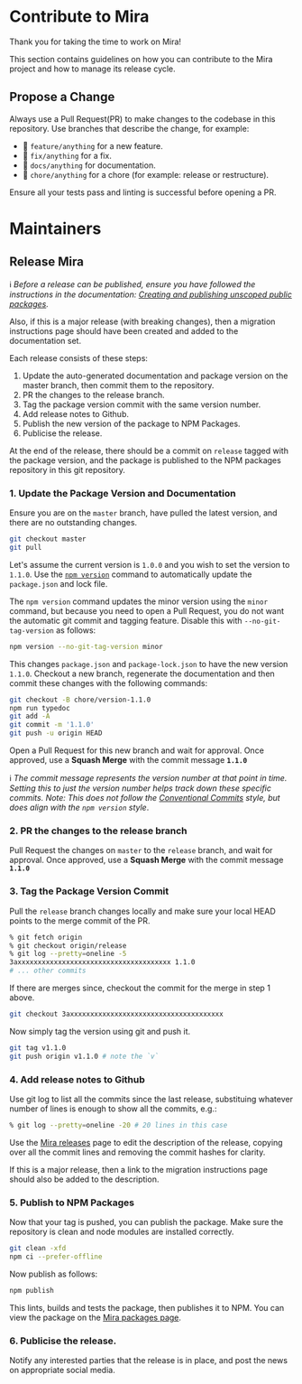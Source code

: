 # Contribute to Mira

Thank you for taking the time to work on Mira!

This section contains guidelines on how you can contribute to the Mira project and how to manage its release cycle.

## Propose a Change

Always use a Pull Request(PR) to make changes to the codebase in this repository. Use branches that describe the change, for example:

* 🌟 `feature/anything` for a new feature.
* 🐛 `fix/anything` for a fix.
* 📓 `docs/anything` for documentation.
* 🧹 `chore/anything` for a chore (for example: release or restructure).

Ensure all your tests pass and linting is successful before opening a PR. 


# Maintainers
## Release Mira

ℹ️ _Before a release can be published, ensure you have followed the instructions in the documentation: [Creating and publishing unscoped public packages]._

Also, if this is a major release (with breaking changes), then a migration instructions page should have been created and added to the documentation set.

Each release consists of these steps:

1. Update the auto-generated documentation and package version on the master branch, then commit them to the repository.
2. PR the changes to the release branch.
3. Tag the package version commit with the same version number.
4. Add release notes to Github.
5. Publish the new version of the package to NPM Packages.
6. Publicise the release.

At the end of the release, there should be a commit on `release` tagged with the package version, and the package is published to the NPM packages repository in this git repository.

### 1. Update the Package Version and Documentation

Ensure you are on the `master` branch, have pulled the latest version, and there are no outstanding changes.

```bash
git checkout master
git pull
```

Let's assume the current version is `1.0.0` and you wish to set the version to `1.1.0`. Use the [`npm version`][npm version] command to automatically update the `package.json` and lock file.

The `npm version` command updates the minor version using the `minor` command, but because you need to open a Pull Request, you do not want the automatic git commit and tagging feature. Disable this with `--no-git-tag-version` as follows:

```bash
npm version --no-git-tag-version minor
```

This changes `package.json` and `package-lock.json` to have the new version `1.1.0`. Checkout a new branch, regenerate the documentation and then commit these changes with the following commands:

```bash
git checkout -B chore/version-1.1.0
npm run typedoc
git add -A
git commit -m '1.1.0'
git push -u origin HEAD
```

Open a Pull Request for this new branch and wait for approval. Once approved, use a **Squash Merge** with the commit message **`1.1.0`**

ℹ️ _The commit message represents the version number at that point in time. Setting this to just the version number helps track down these specific commits. Note: This does not follow the [Conventional Commits] style, but does align with the `npm version` style_.

### 2. PR the changes to the release branch 
Pull Request the changes on `master` to the `release` branch, and wait for approval. Once approved, use a **Squash Merge** with the commit message **`1.1.0`**

### 3. Tag the Package Version Commit

Pull the `release` branch changes locally and make sure your local HEAD points to the merge commit of the PR.

```bash
% git fetch origin
% git checkout origin/release
% git log --pretty=oneline -5
3axxxxxxxxxxxxxxxxxxxxxxxxxxxxxxxxxxxxxx 1.1.0
# ... other commits
```

If there are merges since, checkout the commit for the merge in step 1 above.

```bash
git checkout 3axxxxxxxxxxxxxxxxxxxxxxxxxxxxxxxxxxxxxx
```

Now simply tag the version using git and push it.

```bash
git tag v1.1.0
git push origin v1.1.0 # note the `v`
```

### 4. Add release notes to Github
Use git log to list all the commits since the last release, substituing whatever number of lines is enough to show all the commits, e.g.:

```bash
% git log --pretty=oneline -20 # 20 lines in this case
```

Use the [Mira releases] page to edit the description of the release, copying over all the commit lines and removing the commit hashes for clarity. 

If this is a major release, then a link to the migration instructions page should also be added to the description.

### 5. Publish to NPM Packages

Now that your tag is pushed, you can publish the package. Make sure the repository is clean and node modules are installed correctly.

```bash
git clean -xfd
npm ci --prefer-offline
```

Now publish as follows:

```bash
npm publish
```

This lints, builds and tests the package, then publishes it to NPM. You can view the package on the [Mira packages page][Mira packages].

### 6. Publicise the release.

Notify any interested parties that the release is in place, and post the news on appropriate social media.

[Creating and publishing unscoped public packages]: https://docs.npmjs.com/creating-and-publishing-unscoped-public-packages
[npm version]: https://docs.npmjs.com/cli-commands/version.html
[Conventional Commits]: https://www.conventionalcommits.org/
[Mira packages]: https://www.npmjs.com/package/mira?activeTab=versions
[Mira releases]: https://github.com/nearform/mira/releases
